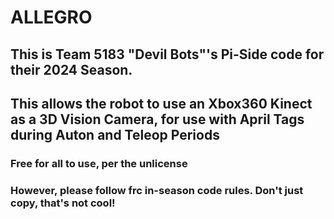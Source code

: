 # ALLEGRO
## This is Team 5183 "Devil Bots"'s Pi-Side code for their 2024 Season.
## This allows the robot to use an Xbox360 Kinect as a 3D Vision Camera, for use with April Tags during Auton and Teleop Periods
### Free for all to use, per the unlicense
### However, please follow frc in-season code rules. Don't just copy, that's not cool!
